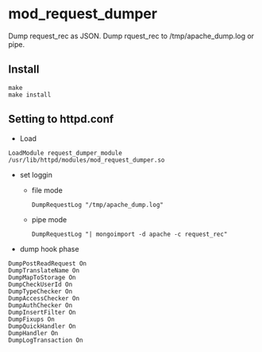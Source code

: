 # mod_request_dumper
Dump request_rec as JSON. Dump rquest_rec to /tmp/apache_dump.log or pipe.

## Install
```
make
make install
```

## Setting to httpd.conf
- Load
```
LoadModule request_dumper_module /usr/lib/httpd/modules/mod_request_dumper.so
```

- set loggin

    - file mode
    
        ```
        DumpRequestLog "/tmp/apache_dump.log"
        ```

    - pipe mode
    
        ```
        DumpRequestLog "| mongoimport -d apache -c request_rec"
        ```

- dump hook phase
```
DumpPostReadRequest On
DumpTranslateName On
DumpMapToStorage On
DumpCheckUserId On
DumpTypeChecker On
DumpAccessChecker On
DumpAuthChecker On
DumpInsertFilter On
DumpFixups On
DumpQuickHandler On
DumpHandler On
DumpLogTransaction On
```
